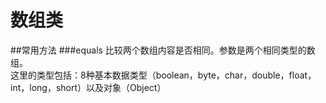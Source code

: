 数组类
=====
##常用方法
###equals
比较两个数组内容是否相同。参数是两个相同类型的数组。   
这里的类型包括：8种基本数据类型（boolean，byte，char，double，float，int，long，short）以及对象（Object）
